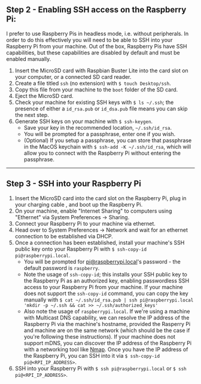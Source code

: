 ## Step 2 - Enabling SSH access on the Raspberry Pi:

I prefer to use Raspberry Pis in headless mode, i.e. without peripherals. In order to do this effectively you will need to be able to SSH into your Raspberry Pi from your machine. Out of the box, Raspberry Pis have SSH capabilities, but these capabilities are disabled by default and must be enabled manually.

1. Insert the MicroSD card with Raspbian Buster Lite into the card slot on your computer, or a connected SD card reader.
1. Create a file titled `ssh` (no extension) with `$ touch Desktop/ssh`.
1. Copy this file from your machine to the `boot` folder of the SD card.
1. Eject the MicroSD card.
1. Check your machine for existing SSH keys with `$ ls ~/.ssh`; the presence of either a `id_rsa.pub` or `id_dsa.pub` file means you can skip the next step.
1. Generate SSH keys on your machine with `$ ssh-keygen`.
    - Save your key in the recommended location, `~/.ssh/id_rsa`.
    - You will be prompted for a passphrase, enter one if you wish.
    - (Optional) If you setup a passphrase, you can store that passphrase in the MacOS keychain with `$ ssh-add -K ~/.ssh/id_rsa`, which will allow you to connect with the Raspberry Pi without entering the passphrase.

----

## Step 3 - SSH into your Raspberry Pi

1. Insert the MicroSD card into the card slot on the Raspberry Pi, plug in your charging cable , and boot up the Raspberry Pi.
1. On your machine, enable "Internet Sharing" to computers using "Ethernet" via System Preferences -> Sharing.
1. Connect your Raspberry Pi to your machine via ethernet.
1. Head over to System Preferences -> Network and wait for an ethernet connection to be established via DHCP.
1. Once a connection has been established, install your machine's SSH public key onto your Raspberry Pi with `$ ssh-copy-id pi@raspberrypi.local`.
    - You will be prompted for pi@raspberrypi.local's password - the default password is `raspberry`.
    - Note the usage of `ssh-copy-id`; this installs your SSH public key to the Raspberry Pi as an authorized key, enabling passwordless SSH access to your Raspberry Pi from your machine. If your machine does not support the `ssh-copy-id` command, you can copy the key manually with `$ cat ~/.ssh/id_rsa.pub | ssh pi@raspberrypi.local 'mkdir -p ~/.ssh && cat >> ~/.ssh/authorized_keys'`
    - Also note the usage of `raspberrypi.local`. If we're using a machine with Multicast DNS capability, we can resolve the IP address of the Raspberry Pi via the machine's hostname, provided the Rasperry Pi and machine are on the same network (which should be the case if you're following these instructions). If your machine does not support mDNS, you can discover the IP address of the Raspberry Pi with a networking tool like [Nmap](https://nmap.org/). Once you have the IP address of the Raspberry Pi, you can SSH into it via `$ ssh-copy-id pi@<RPI_IP_ADDRESS>`.
1. SSH into your Raspberry Pi with `$ ssh pi@raspberrypi.local` or `$ ssh pi@<RPI_IP_ADDRESS>`.